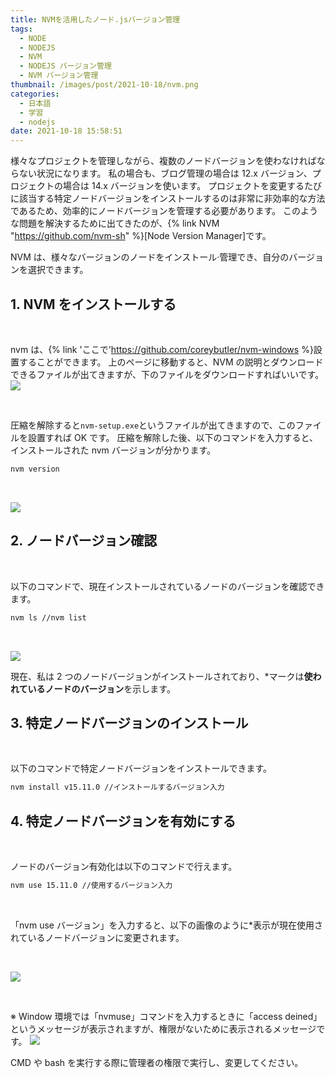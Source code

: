 ```yaml
---
title: NVMを活用したノード.jsバージョン管理
tags:
  - NODE
  - NODEJS
  - NVM
  - NODEJS バージョン管理
  - NVM バージョン管理
thumbnail: /images/post/2021-10-18/nvm.png
categories:
  - 日本語
  - 学習
  - nodejs
date: 2021-10-18 15:58:51
---
```



様々なプロジェクトを管理しながら、複数のノードバージョンを使わなければならない状況になります。 私の場合も、ブログ管理の場合は 12.x バージョン、プロジェクトの場合は 14.x バージョンを使います。 プロジェクトを変更するたびに該当する特定ノードバージョンをインストールするのは非常に非効率的な方法であるため、効率的にノードバージョンを管理する必要があります。 このような問題を解決するために出てきたのが、{% link NVM "https://github.com/nvm-sh" %}[Node Version Manager]です。

NVM は、様々なバージョンのノードをインストール·管理でき、自分のバージョンを選択できます。

## 1. NVM をインストールする

<br>

nvm は、{% link 'ここで'https://github.com/coreybutler/nvm-windows %}設置することができます。
上のページに移動すると、NVM の説明とダウンロードできるファイルが出てきますが、下のファイルをダウンロードすればいいです。
![](/images/post/2021-10-18/nvm1.jpg)

<br>

圧縮を解除すると`nvm-setup.exe`というファイルが出てきますので、このファイルを設置すれば OK です。
圧縮を解除した後、以下のコマンドを入力すると、インストールされた nvm バージョンが分かります。

```bash
nvm version
```

<br>

![](/images/post/2021-10-18/nvm2.png)

## 2. ノードバージョン確認

<br>

以下のコマンドで、現在インストールされているノードのバージョンを確認できます。

```bash
nvm ls //nvm list
```

<br>

![](/images/post/2021-10-18/nvm3.png)

現在、私は 2 つのノードバージョンがインストールされており、\*マークは**使われているノードのバージョン**を示します。

## 3. 特定ノードバージョンのインストール

<br>

以下のコマンドで特定ノードバージョンをインストールできます。

```bash
nvm install v15.11.0 //インストールするバージョン入力
```

## 4. 特定ノードバージョンを有効にする

<br>

ノードのバージョン有効化は以下のコマンドで行えます。

```bash
nvm use 15.11.0 //使用するバージョン入力
```

<br>

「nvm use バージョン」を入力すると、以下の画像のように\*表示が現在使用されているノードバージョンに変更されます。

<br>

![](/images/post/2021-10-18/nvm4.png)

<br>

※ Window 環境では「nvmuse」コマンドを入力するときに「access deined」というメッセージが表示されますが、権限がないために表示されるメッセージです。
![](/images/post/2021-10-18/nvm5.png)

CMD や bash を実行する際に管理者の権限で実行し、変更してください。

<br>
